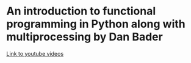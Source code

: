 <h1>An introduction to functional programming in Python along with multiprocessing by Dan Bader</h1>
<a href="https://www.youtube.com/watch?v=xJCPpDlk9_w&list=PLP8GkvaIxJP1z5bu4NX_bFrEInBkAgTMr">Link to youtube videos</a>
